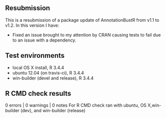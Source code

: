 ## Resubmission
This is a resubmission of a package update of AnnotationBustR from v1.1 to v1.2. In this version I have:

* Fixed an issue brought to my attention by CRAN causing tests to fail due to an issue with a dependency.

## Test environments
* local OS X install, R 3.4.4
* ubuntu 12.04 (on travis-ci), R 3.4.4
* win-builder (devel and release), R 3.4.4

## R CMD check results
0 errors | 0 warnings | 0 notes
For R CMD check ran with ubuntu, OS X,win-builder (dev), and win-builder (release)
